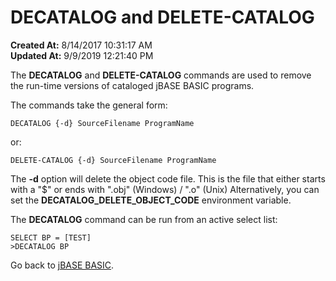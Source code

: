 # DECATALOG and DELETE-CATALOG

**Created At:** 8/14/2017 10:31:17 AM  
**Updated At:** 9/9/2019 12:21:40 PM  


The **DECATALOG** and **DELETE-CATALOG** commands are used to remove the run-time versions of cataloged jBASE BASIC programs.

The commands take the general form:

```
DECATALOG {-d} SourceFilename ProgramName
```

or:

```
DELETE-CATALOG {-d} SourceFilename ProgramName
```

The **-d** option will delete the object code file. This is the file that either starts with a "$" or ends with ".obj" (Windows) / ".o" (Unix) Alternatively, you can set the **DECATALOG\_DELETE\_OBJECT\_CODE** environment variable.

The **DECATALOG** command can be run from an active select list:

```
SELECT BP = [TEST]
>DECATALOG BP
```



Go back to [jBASE BASIC](263498-jbase-basic).
